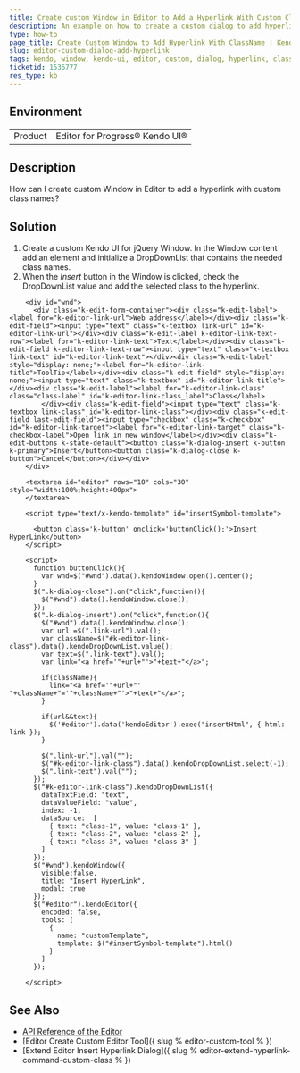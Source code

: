 ```yaml
---
title: Create custom Window in Editor to Add a Hyperlink With Custom Classnames
description: An example on how to create a custom dialog to add hyperlink with custom class in the Kendo UI Editor.
type: how-to
page_title: Create Custom Window to Add Hyperlink With ClassName | Kendo UI Editor for jQuery
slug: editor-custom-dialog-add-hyperlink
tags: kendo, window, kendo-ui, editor, custom, dialog, hyperlink, class
ticketid: 1536777
res_type: kb
---
```


## Environment

<table>	
	<tr>
		<td>Product</td>
		<td>Editor for Progress® Kendo UI®</td>
	</tr>
</table>


## Description

How can I create custom Window in Editor to add a hyperlink with custom class names?

## Solution

1. Create a custom Kendo UI for jQuery Window. In the Window content add an element and initialize a DropDownList that contains the needed class names.
1. When the *Insert* button in the Window is clicked, check the DropDownList value and add the selected class to the hyperlink. 

```dojo
    <div id="wnd">
      <div class="k-edit-form-container"><div class="k-edit-label"><label for="k-editor-link-url">Web address</label></div><div class="k-edit-field"><input type="text" class="k-textbox link-url" id="k-editor-link-url"></div><div class="k-edit-label k-editor-link-text-row"><label for="k-editor-link-text">Text</label></div><div class="k-edit-field k-editor-link-text-row"><input type="text" class="k-textbox link-text" id="k-editor-link-text"></div><div class="k-edit-label" style="display: none;"><label for="k-editor-link-title">ToolTip</label></div><div class="k-edit-field" style="display: none;"><input type="text" class="k-textbox" id="k-editor-link-title"></div><div class="k-edit-label"><label for="k-editor-link-class" class="class-label" id="k-editor-link-class_label">Class</label>
        </div><div class="k-edit-field"><input type="text" class="k-textbox link-class" id="k-editor-link-class"></div><div class="k-edit-field last-edit-field"><input type="checkbox" class="k-checkbox" id="k-editor-link-target"><label for="k-editor-link-target" class="k-checkbox-label">Open link in new window</label></div><div class="k-edit-buttons k-state-default"><button class="k-dialog-insert k-button k-primary">Insert</button><button class="k-dialog-close k-button">Cancel</button></div></div>
    </div>

    <textarea id="editor" rows="10" cols="30" style="width:100%;height:400px">
    </textarea>

    <script type="text/x-kendo-template" id="insertSymbol-template">

      <button class='k-button' onclick='buttonClick();'>Insert HyperLink</button>
    </script>

    <script>
      function buttonClick(){
        var wnd=$("#wnd").data().kendoWindow.open().center();
      }
      $(".k-dialog-close").on("click",function(){
        $("#wnd").data().kendoWindow.close();
      });
      $(".k-dialog-insert").on("click",function(){
        $("#wnd").data().kendoWindow.close();
        var url =$(".link-url").val();
        var className=$("#k-editor-link-class").data().kendoDropDownList.value();
        var text=$(".link-text").val();
        var link="<a href='"+url+"'>"+text+"</a>";

        if(className){
          link="<a href='"+url+"' "+className+"='"+className+"'>"+text+"</a>";
        }

        if(url&&text){
          $('#editor').data('kendoEditor').exec("insertHtml", { html: link });
        }

        $(".link-url").val("");
        $("#k-editor-link-class").data().kendoDropDownList.select(-1);
        $(".link-text").val("");
      });
      $("#k-editor-link-class").kendoDropDownList({
        dataTextField: "text",
        dataValueField: "value",
        index: -1,
        dataSource:  [
          { text: "class-1", value: "class-1" },
          { text: "class-2", value: "class-2" },
          { text: "class-3", value: "class-3" }
        ]
      });
      $("#wnd").kendoWindow({
        visible:false,
        title: "Insert HyperLink",
        modal: true
      });
      $("#editor").kendoEditor({
        encoded: false,
        tools: [
          {
            name: "customTemplate",
            template: $("#insertSymbol-template").html()
          }
        ]
      });

    </script>
```

## See Also

* [API Reference of the Editor](https://docs.telerik.com/kendo-ui/api/javascript/ui/editor)
* [Editor Create Custom Editor Tool]({ slug % editor-custom-tool % })
* [Extend Editor Insert Hyperlink Dialog]({ slug % editor-extend-hyperlink-command-custom-class % })

